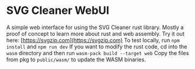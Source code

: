 # SVG Cleaner WebUI

A simple web interface for using the SVG Cleaner rust library. Mostly a proof of concept to learn more about rust and web assembly.
Try it out here: [https://svgzip.com](https://svgzip.com)
To test locally, run `npm install` and `npm run dev`
If you want to modify the rust code, cd into the `wasm` directory and then run `wasm-pack build --target web` 
Copy the files from pkg to `public/wasm/` to update the WASM binaries.
